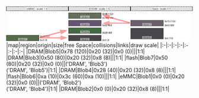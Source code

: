 ![memory map diagram](example_three_maps_redux.png)
|map|region|origin|size|free Space|collisions|links|draw scale|
|:-|:-|:-|:-|:-|:-|:-|:-|
|DRAM|<span style='color:(50, 63, 36)'>Blob5</span>|0x78 (120)|0x20 (32)|0x0 (0)|||1:1|
|DRAM|<span style='color:(53, 28, 65)'>Blob3</span>|0x50 (80)|0x20 (32)|0x8 (8)|||1:1|
|flash|<span style='color:(59, 42, 61)'>Blob7</span>|0x50 (80)|0x20 (32)|0x0 (0)||('DRAM', 'Blob3')<BR>('DRAM', 'Blob5')|1:1|
|DRAM|<span style='color:(5, 59, 8)'>Blob4</span>|0x28 (40)|0x20 (32)|0x8 (8)|||1:1|
|flash|<span style='color:(13, 9, 16)'>Blob6</span>|0xa (10)|0x3c (60)|0xa (10)|||1:1|
|eMMC|<span style='color:(31, 59, 12)'>Blob1</span>|0x0 (0)|0x20 (32)|0x0 (0)||('DRAM', 'Blob2')<BR>('DRAM', 'Blob4')|1:1|
|DRAM|<span style='color:(12, 9, 12)'>Blob2</span>|0x0 (0)|0x20 (32)|0x8 (8)|||1:1|
